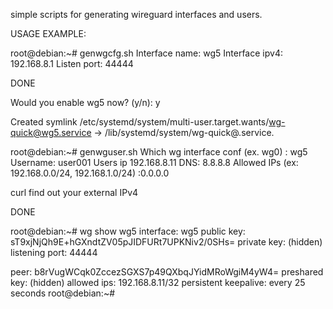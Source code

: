 simple scripts for generating wireguard interfaces and users.

USAGE EXAMPLE:

root@debian:~# genwgcfg.sh
Interface name: wg5
Interface ipv4: 192.168.8.1
Listen port: 44444

DONE

Would you enable wg5 now? (y/n): y

Created symlink /etc/systemd/system/multi-user.target.wants/wg-quick@wg5.service → /lib/systemd/system/wg-quick@.service.


root@debian:~# genwguser.sh
Which wg interface conf (ex. wg0) : wg5
Username: user001
Users ip 192.168.8.11
DNS: 8.8.8.8
Allowed IPs (ex: 192.168.0.0/24, 192.168.1.0/24) :0.0.0.0

curl find out your external IPv4

DONE

root@debian:~# wg show wg5
interface: wg5
  public key: sT9xjNjQh9E+hGXndtZV05pJIDFURt7UPKNiv2/0SHs=
  private key: (hidden)
  listening port: 44444

peer: b8rVugWCqk0ZccezSGXS7p49QXbqJYidMRoWgiM4yW4=
  preshared key: (hidden)
  allowed ips: 192.168.8.11/32
  persistent keepalive: every 25 seconds
root@debian:~#
